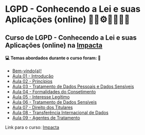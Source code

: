 # LGPD - Conhecendo a Lei e suas Aplicações (online) 🤖🎲⚙️🤯👨🏻‍💻
## Curso de LGPD - Conhecendo a Lei e suas Aplicações (online) na [Impacta](https://www.impacta.com.br/cursos/lgpd-conhecendo-a-lei-e-suas-aplicacoes-online)
#### 💻 Temas abordados durante o curso foram: 🚀

- [Bem-vindo(a)!](https://github.com/romulovieira777/LGPD_Conhecendo_a_Lei_e_suas_Aplicacoes_Online/tree/main/Bem_Vindo)
- [Aula 01 - Introdução](https://github.com/romulovieira777/LGPD_Conhecendo_a_Lei_e_suas_Aplicacoes_Online/tree/main/Aula_01_Introducao)
- [Aula 02 - Princípios](https://github.com/romulovieira777/LGPD_Conhecendo_a_Lei_e_suas_Aplicacoes_Online/tree/main/Aula_02_Principios)
- [Aula 03 - Tratamento de Dados Pessoais e Dados Sensíveis](https://github.com/romulovieira777/LGPD_Conhecendo_a_Lei_e_suas_Aplicacoes_Online/tree/main/Aula_03_Tratamento_de_Dados_Pessoais_e_Dados_Sensiveis)
- [Aula 04 - Formalidades do Consetimento](https://github.com/romulovieira777/LGPD_Conhecendo_a_Lei_e_suas_Aplicacoes_Online/tree/main/Aula_04_Formalidades_do_Consetimento)
- [Aula 05 - Interesse Legítimo](https://github.com/romulovieira777/LGPD_Conhecendo_a_Lei_e_suas_Aplicacoes_Online/tree/main/Aula_05_Interesse_Legitimo)
- [Aula 06 - Tratamento de Dados Sensíveis](https://github.com/romulovieira777/LGPD_Conhecendo_a_Lei_e_suas_Aplicacoes_Online/tree/main/Aula_06_Tratamento_de_Dados_Sensiveis)
- [Aula 07 - Direito dos Titulares](https://github.com/romulovieira777/LGPD_Conhecendo_a_Lei_e_suas_Aplicacoes_Online/tree/main/Aula_07_Direito_dos_Titulares)
- [Aula 08 - Transferência Internacional de Dados](https://github.com/romulovieira777/LGPD_Conhecendo_a_Lei_e_suas_Aplicacoes_Online/tree/main/Aula_08_Transferencia_Internacional_de_Dados)
- [Aula 09 - Agentes de Tratamento]()

Link para o curso: [Impacta](https://www.impacta.com.br/cursos/lgpd-conhecendo-a-lei-e-suas-aplicacoes-online)